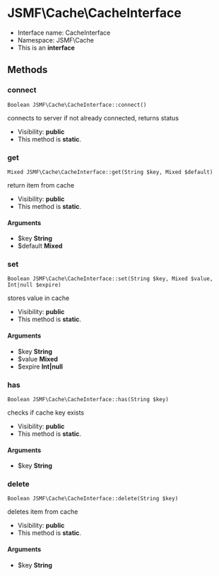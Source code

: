 JSMF\Cache\CacheInterface
===============






* Interface name: CacheInterface
* Namespace: JSMF\Cache
* This is an **interface**






Methods
-------


### connect

    Boolean JSMF\Cache\CacheInterface::connect()

connects to server if not already connected, returns status



* Visibility: **public**
* This method is **static**.




### get

    Mixed JSMF\Cache\CacheInterface::get(String $key, Mixed $default)

return item from cache



* Visibility: **public**
* This method is **static**.


#### Arguments
* $key **String**
* $default **Mixed**



### set

    Boolean JSMF\Cache\CacheInterface::set(String $key, Mixed $value, Int|null $expire)

stores value in cache



* Visibility: **public**
* This method is **static**.


#### Arguments
* $key **String**
* $value **Mixed**
* $expire **Int|null**



### has

    Boolean JSMF\Cache\CacheInterface::has(String $key)

checks if cache key exists



* Visibility: **public**
* This method is **static**.


#### Arguments
* $key **String**



### delete

    Boolean JSMF\Cache\CacheInterface::delete(String $key)

deletes item from cache



* Visibility: **public**
* This method is **static**.


#### Arguments
* $key **String**



